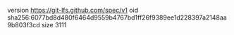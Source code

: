 version https://git-lfs.github.com/spec/v1
oid sha256:6077bd8d480f6464d9559b4767bd1ff26f9389ee1d228397a2148aa9b803f3cd
size 3111
